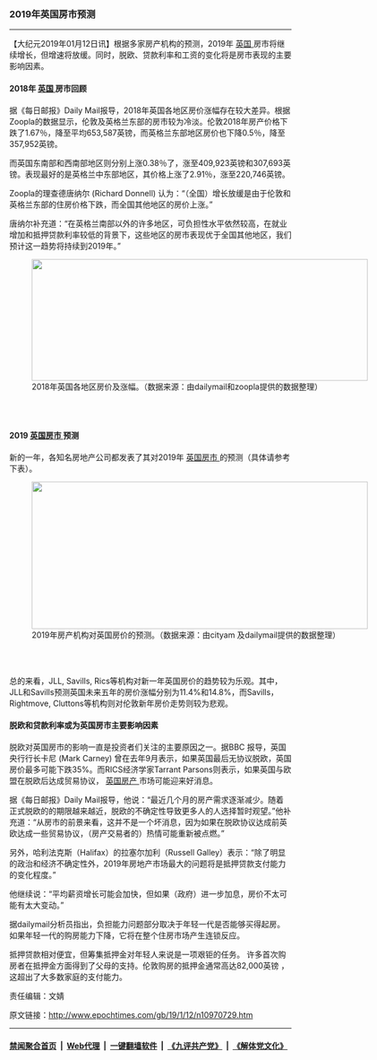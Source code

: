 ### 2019年英国房市预测
------------------------

<p>
 【大纪元2019年01月12日讯】根据多家房产机构的预测，2019年
 <a href="http://www.epochtimes.com/gb/tag/%E8%8B%B1%E5%9B%BD.html">
  英国
 </a>
 房市将继续增长，但增速将放缓。同时，脱欧、贷款利率和工资的变化将是房市表现的主要影响因素。
</p>
<h4>
 2018年
 <a href="http://www.epochtimes.com/gb/tag/%E8%8B%B1%E5%9B%BD.html">
  英国
 </a>
 房市回顾
</h4>
<p>
 据《每日邮报》Daily Mail报导，2018年英国各地区房价涨幅存在较大差异。根据Zoopla的数据显示，伦敦及英格兰东部的房市较为冷淡。伦敦2018年房产价格下跌了1.67％，降至平均653,587英镑，而英格兰东部地区房价也下降0.5％，降至357,952英镑。
</p>
<p>
 而英国东南部和西南部地区则分别上涨0.38％了，涨至409,923英镑和307,693英镑。表现最好的是英格兰中东部地区，其价格上涨了2.91％，涨至220,746英镑。
</p>
<p>
 Zoopla的理查德唐纳尔 (Richard Donnell) 认为：“（全国）增长放缓是由于伦敦和英格兰东部的住房价格下跌，而全国其他地区的房价上涨。”
</p>
<p>
 唐纳尔补充道：“在英格兰南部以外的许多地区，可负担性水平依然较高，在就业增加和抵押贷款利率较低的背景下，这些地区的房市表现优于全国其他地区，我们预计这一趋势将持续到2019年。”
</p>
<figure class="wp-caption aligncenter" id="attachment_10970756" style="width: 600px">
 <a href="http://i.epochtimes.com/assets/uploads/2019/01/1-24.jpg">
  <img alt="" class="size-full wp-image-10970756" height="217" src="http://i.epochtimes.com/assets/uploads/2019/01/1-24.jpg" width="600"/>
 </a>
 <br/><figcaption class="wp-caption-text">
  2018年英国各地区房价及涨幅。（数据来源：由dailymail和zoopla提供的数据整理）
 </figcaption><br/>
</figure><br/>
<h4>
 2019
 <a href="http://www.epochtimes.com/gb/tag/%E8%8B%B1%E5%9B%BD%E6%88%BF%E5%B8%82.html">
  英国房市
 </a>
 预测
</h4>
<p>
 新的一年，各知名房地产公司都发表了其对2019年
 <a href="http://www.epochtimes.com/gb/tag/%E8%8B%B1%E5%9B%BD%E6%88%BF%E5%B8%82.html">
  英国房市
 </a>
 的预测（具体请参考下表）。
</p>
<figure class="wp-caption aligncenter" id="attachment_10970758" style="width: 600px">
 <a href="http://i.epochtimes.com/assets/uploads/2019/01/a4bae417b112336e1bcd1697613bed17.jpg">
  <img alt="" class="size-full wp-image-10970758" height="263" src="http://i.epochtimes.com/assets/uploads/2019/01/a4bae417b112336e1bcd1697613bed17.jpg" width="600"/>
 </a>
 <br/><figcaption class="wp-caption-text">
  2019年房产机构对英国房价的预测。（数据来源：由cityam 及dailymail提供的数据整理）
 </figcaption><br/>
</figure><br/>
<p>
 总的来看，JLL, Savills, Rics等机构对新一年英国房价的趋势较为乐观。其中，JLL和Savills预测英国未来五年的房价涨幅分别为11.4%和14.8%，而Savills，Rightmove, Cluttons等机构则对伦敦新年房价走势则较为悲观。
</p>
<h4>
 脱欧和贷款利率或为英国房市主要影响因素
</h4>
<p>
 脱欧对英国房市的影响一直是投资者们关注的主要原因之一。据BBC 报导，英国央行行长卡尼 (Mark Carney) 曾在去年9月表示，如果英国最后无协议脱欧，英国房价最多可能下跌35%。而RICS经济学家Tarrant Parsons则表示，如果英国与欧盟在脱欧后达成贸易协议，
 <a href="http://www.epochtimes.com/gb/tag/%E8%8B%B1%E5%9B%BD%E6%88%BF%E4%BA%A7.html">
  英国房产
 </a>
 市场可能迎来好消息。
</p>
<p>
 据《每日邮报》Daily Mail报导，他说：“最近几个月的房产需求逐渐减少。随着正式脱欧的的期限越来越近，脱欧的不确定性导致更多人的人选择暂时观望。”他补充道：“从房市的前景来看，这并不是一个坏消息，因为如果在脱欧协议达成前英欧达成一些贸易协议，（房产交易者的）热情可能重新被点燃。”
</p>
<p>
 另外，哈利法克斯（Halifax）的拉塞尔加利（Russell Galley）表示：“除了明显的政治和经济不确定性外，2019年房地产市场最大的问题将是抵押贷款支付能力的变化程度。”
</p>
<p>
 他继续说：“平均薪资增长可能会加快，但如果（政府）进一步加息，房价不太可能有太大变动。”
</p>
<p>
 据dailymail分析员指出，负担能力问题部分取决于年轻一代是否能够买得起房。 如果年轻一代的购房能力下降，它将在整个住房市场产生连锁反应。
</p>
<p>
 抵押贷款相对便宜，但筹集抵押金对年轻人来说是一项艰钜的任务。 许多首次购房者在抵押金方面得到了父母的支持。伦敦购房的抵押金通常高达82,000英镑 ，这超出了大多数家庭的支付能力。
</p>
<p>
 责任编辑：文婧
</p>

原文链接：http://www.epochtimes.com/gb/19/1/12/n10970729.htm


------------------------
#### [禁闻聚合首页](https://github.com/gfw-breaker/banned-news/blob/master/README.md) &nbsp;|&nbsp; [Web代理](https://github.com/gfw-breaker/open-proxy/blob/master/README.md) &nbsp;|&nbsp; [一键翻墙软件](https://github.com/gfw-breaker/nogfw/blob/master/README.md) &nbsp;|&nbsp; [《九评共产党》](https://github.com/gfw-breaker/9ping.md/blob/master/README.md#九评之一评共产党是什么) &nbsp;|&nbsp; [《解体党文化》](https://github.com/gfw-breaker/jtdwh.md/blob/master/README.md#绪论)